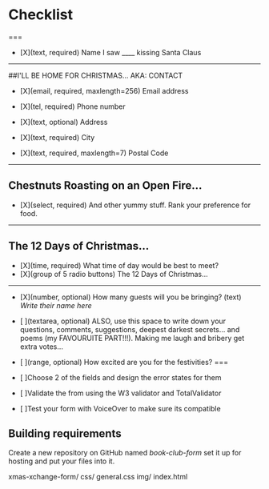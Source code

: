 # Checklist
===


- [X](text, required) Name
      I saw ____ kissing Santa Claus


---

##I'LL BE HOME FOR CHRISTMAS… AKA: CONTACT

- [X](email, required, maxlength=256) Email address

- [X](tel, required)
      Phone number

- [X](text, optional)
      Address

- [X](text, required)
      City

- [X](text, required, maxlength=7)
      Postal Code



---
## Chestnuts Roasting on an Open Fire…

- [X](select, required)
      And other yummy stuff. Rank your preference for food.

---

## The 12 Days of Christmas…


- [X](time, required)
      What time of day would be best to meet?
- [X](group of 5 radio buttons)
      The 12 Days of Christmas…

---



- [X](number, optional)
      How many guests will you be bringing?
     (text) *Write their name here*

- [ ](textarea, optional)
      ALSO, use this space to write down your questions, comments, suggestions, deepest darkest secrets… and poems (my FAVOURUITE PART!!!). Making me laugh and bribery get extra votes…

- [ ](range, optional)
      How excited are you for the festivities?
===

- [ ]Choose 2 of the fields and design the error states for them

- [ ]Validate the from using the W3 validator and TotalValidator

- [ ]Test your form with VoiceOver to make sure its compatible



## Building requirements
  Create a new repository on GitHub named *book-club-form* set it up for hosting and put your files into it.

xmas-xchange-form/
  css/
    general.css
  img/
  index.html
